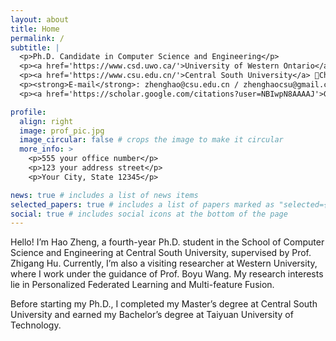 ```yaml
---
layout: about
title: Home
permalink: /
subtitle: |
  <p>Ph.D. Candidate in Computer Science and Engineering</p>
  <p><a href='https://www.csd.uwo.ca/'>University of Western Ontario</a> 📍London, Ontario, Canada</p>
  <p><a href='https://www.csu.edu.cn/'>Central South University</a> 📍Changsha, Hunan, China</p>
  <p><strong>E-mail</strong>: zhenghao@csu.edu.cn / zhenghaocsu@gmail.com</p>
  <p><a href='https://scholar.google.com/citations?user=NBIwpN8AAAAJ'>Google Scholar</a> | <a href='https://github.com/StuZheng'>Github</a></p>

profile:
  align: right
  image: prof_pic.jpg
  image_circular: false # crops the image to make it circular
  more_info: >
    <p>555 your office number</p>
    <p>123 your address street</p>
    <p>Your City, State 12345</p>

news: true # includes a list of news items
selected_papers: true # includes a list of papers marked as "selected={true}"
social: true # includes social icons at the bottom of the page
---
```

Hello! I’m Hao Zheng, a fourth-year Ph.D. student in the School of Computer Science and Engineering at Central South University, supervised by Prof. Zhigang Hu. Currently, I’m also a visiting researcher at Western University, where I work under the guidance of Prof. Boyu Wang. My research interests lie in Personalized Federated Learning and Multi-feature Fusion.

Before starting my Ph.D., I completed my Master’s degree at Central South University and earned my Bachelor’s degree at Taiyuan University of Technology.
